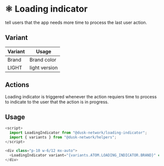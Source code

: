 # ⚛️ Loading indicator

tell users that the app needs more time to process the last user action.


## Variant

| Variant  | Usage          |
| -------- | -------------- |
| Brand    | Brand color    |
| LIGHT    | light version  |


## Actions

Loading indicator is triggered whenever the action requiers time to process to indicate to the user that the action is in progress.

## Usage

```js
<script>
  import LoadingIndicator from "@dusk-network/loading-indicator";
  import { variants } from "@dusk-network/helpers";
</script>

<div class="p-10 w-6/12 mx-auto">
  <LoadingIndicator variant="{variants.ATOM.LOADING_INDICATOR.BRAND}" class="w-48" />
</div>
```